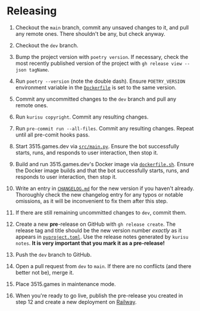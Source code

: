 # Releasing

1. Checkout the `main` branch, commit any unsaved changes to it, and pull any remote ones. There shouldn't be any, but
   check anyway.

2. Checkout the `dev` branch.

3. Bump the project version with `poetry version`. If necessary, check the most recently published version of the
   project with `gh release view --json tagName`.

4. Run `poetry --version` (note the double dash). Ensure `POETRY_VERSION` environment variable in
   the [`Dockerfile`](Dockerfile) is set to the same version.

5. Commit any uncommitted changes to the `dev` branch and pull any remote ones.

6. Run `kurisu copyright`. Commit any resulting changes.

7. Run `pre-commit run --all-files`. Commit any resulting changes. Repeat until all pre-comit hooks pass.

8. Start 3515.games.dev via [`src/main.py`](src/main.py). Ensure the bot successfully starts, runs, and responds to user
   interaction, then stop it.

9. Build and run 3515.games.dev's Docker image via [`dockerfile.sh`](dockerfile.sh). Ensure the Docker image
   builds
   and that the bot successfully starts, runs, and responds to user interaction, then stop it.

10. Write an entry in [`CHANGELOG.md`](CHANGELOG.md) for the new version if you haven't already. Thoroughly check the
    new changelog entry for any typos or notable omissions, as it will be inconvenient to fix them after this step.

11. If there are still remaining uncommitted changes to `dev`, commit them.

12. Create a new **pre**-release on GitHub with `gh release create`. The release tag and title should be the new
    version number _exactly_ as it appears in [`pyproject.toml`](pyproject.toml). Use the release notes generated by
    `kurisu notes`. **It is very important that you mark it as a pre-release!**

13. Push the `dev` branch to GitHub.

14. Open a pull request from `dev` to `main`. If there are no conflicts (and there better not be), merge it.

15. Place 3515.games in maintenance mode.

16. When you're ready to go live, publish the pre-release you created in step 12 and create a new deployment
    on [Railway](https://railway.app).
